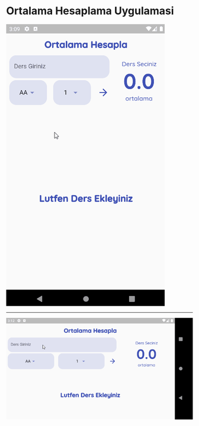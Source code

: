 # Ortalama Hesaplama Uygulamasi
<img src="images/uygulamagoruntu1.gif">
<hr>
<img src="images/uygulamagoruntu2.gif">
